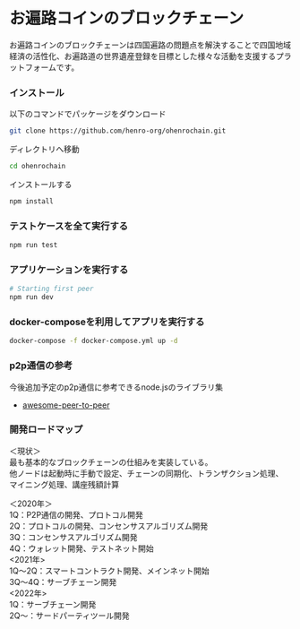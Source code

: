 # お遍路コインのブロックチェーン

お遍路コインのブロックチェーンは四国遍路の問題点を解決することで四国地域経済の活性化、お遍路道の世界遺産登録を目標とした様々な活動を支援するプラットフォームです。

### インストール

以下のコマンドでパッケージをダウンロード
```sh
git clone https://github.com/henro-org/ohenrochain.git
```

ディレクトリへ移動
```sh
cd ohenrochain
```

インストールする
```sh
npm install
```
### テストケースを全て実行する

```sh
npm run test
```

### アプリケーションを実行する

```sh
# Starting first peer
npm run dev
```

### docker-composeを利用してアプリを実行する

```sh
docker-compose -f docker-compose.yml up -d
```

### p2p通信の参考

今後追加予定のp2p通信に参考できるnode.jsのライブラリ集
* [awesome-peer-to-peer](https://github.com/kgryte/awesome-peer-to-peer)

### 開発ロードマップ

＜現状＞  
最も基本的なブロックチェーンの仕組みを実装している。  
他ノードは起動時に手動で設定、チェーンの同期化、トランザクション処理、
マイニング処理、講座残額計算  
  
＜2020年＞  
1Q：P2P通信の開発、プロトコル開発  
2Q：プロトコルの開発、コンセンサスアルゴリズム開発  
3Q：コンセンサスアルゴリズム開発  
4Q：ウォレット開発、テストネット開始  
<2021年>  
1Q〜2Q：スマートコントラクト開発、メインネット開始  
3Q〜4Q：サーブチェーン開発  
<2022年>  
1Q：サーブチェーン開発  
2Q〜：サードパーティツール開発  

